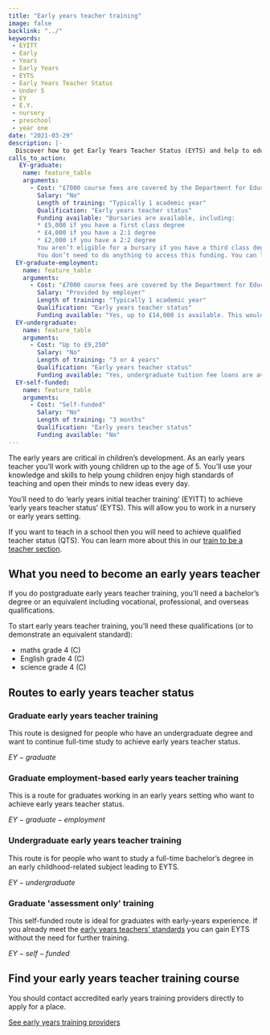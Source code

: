 ```yaml
---
title: "Early years teacher training"
image: false
backlink: "../"
keywords:
 - EYITT
 - Early
 - Years
 - Early Years
 - EYTS
 - Early Years Teacher Status
 - Under 5
 - EY
 - E.Y.
 - nursery
 - preschool
 - year one
date: "2021-03-29"
description: |-
  Discover how to get Early Years Teacher Status (EYTS) and help to educate and inspire future generations. Official guidance on early years teacher training.
calls_to_action:
   EY-graduate:
    name: feature_table
    arguments:
      - Cost: "£7000 course fees are covered by the Department for Education and are paid directly to the training provider. You don’t need to do anything to access this funding."
        Salary: "No"
        Length of training: "Typically 1 academic year"
        Qualification: "Early years teacher status"
        Funding available: "Bursaries are available, including:
        * £5,000 if you have a first class degree
        * £4,000 if you have a 2:1 degree
        * £2,000 if you have a 2:2 degree
        You aren’t eligible for a bursary if you have a third class degree.
        You don’t need to do anything to access this funding. You can learn more on the [early years funding guidance page](https://www.gov.uk/guidance/early-years-initial-teacher-training-2023-to-2024-funding-guidance)."
  EY-graduate-employment:
    name: feature_table
    arguments:
      - Cost: "£7000 course fees are covered by the Department for Education and are paid directly to the training provider. You don’t need to do anything to access this funding."
        Salary: "Provided by employer"
        Length of training: "Typically 1 academic year"
        Qualification: "Early years teacher status"
        Funding available: "Yes, up to £14,000 is available. This would cover course fees of up to £7,000, plus £7,000 for your employer, to help cover their extra costs while you train. You don’t need to do anything to access this funding. You can learn more on the [early years funding guidance page](https://www.gov.uk/guidance/early-years-initial-teacher-training-2023-to-2024-funding-guidance)."
  EY-undergraduate:
    name: feature_table
    arguments:
      - Cost: "Up to £9,250"
        Salary: "No"
        Length of training: "3 or 4 years"
        Qualification: "Early years teacher status"
        Funding available: "Yes, undergraduate tuition fee loans are available from [Student Finance England (SFE)](https://www.gov.uk/student-finance)"
  EY-self-funded:
    name: feature_table
    arguments:
      - Cost: "Self-funded"
        Salary: "No"
        Length of training: "3 months"
        Qualification: "Early years teacher status"
        Funding available: "No"
---
```


The early years are critical in children’s development. As an early years teacher you’ll work with young children up to the age of 5. You’ll use your knowledge and skills to help young children enjoy high standards of teaching and open their minds to new ideas every day.

You’ll need to do ‘early years initial teacher training’ (EYITT) to achieve ‘early years teacher status’ (EYTS). This will allow you to work in a nursery or early years setting. 

If you want to teach in a school then you will need to achieve qualified teacher status (QTS). You can learn more about this in our [train to be a teacher section](/train-to-be-a-teacher).

## What you need to become an early years teacher

If you do postgraduate early years teacher training, you’ll need a bachelor’s degree or an equivalent including vocational, professional, and overseas qualifications.

To start early years teacher training, you’ll need these qualifications (or to demonstrate an equivalent standard):

* maths grade 4 (C)
* English grade 4 (C)
* science grade 4 (C)

## Routes to early years teacher status

### Graduate early years teacher training
This route is designed for people who have an undergraduate degree and want to continue full-time study to achieve early years teacher status. 

$EY-graduate$

### Graduate employment-based early years teacher training
This is a route for graduates working in an early years setting who want to achieve early years teacher status.    

$EY-graduate-employment$

### Undergraduate early years teacher training
This route is for people who want to study a full-time bachelor’s degree in an early childhood-related subject leading to EYTS.

$EY-undergraduate$

### Graduate 'assessment only' training

This self-funded route is ideal for graduates with early-years experience. If you already meet the [early years teachers’ standards](https://www.gov.uk/government/publications/early-years-teachers-standards) you can gain EYTS without the need for further training.

$EY-self-funded$

## Find your early years teacher training course

You should contact accredited early years training providers directly to apply for a place.

<a href="https://www.gov.uk/government/publications/early-years-initial-teacher-training-itt-providers-and-school-direct-early-years-lead-organisations/early-years-initial-teacher-training-itt-providers-and-school-direct-lead-organisations" class="button">See early years training providers</a>
